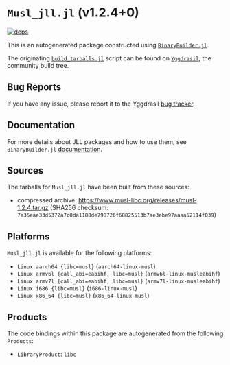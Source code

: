 # `Musl_jll.jl` (v1.2.4+0)

[![deps](https://juliahub.com/docs/Musl_jll/deps.svg)](https://juliahub.com/ui/Packages/Musl_jll/CrRF0?page=2)

This is an autogenerated package constructed using [`BinaryBuilder.jl`](https://github.com/JuliaPackaging/BinaryBuilder.jl).

The originating [`build_tarballs.jl`](https://github.com/JuliaPackaging/Yggdrasil/blob/96fb0196fb236a278abfb24a9fd3fa85c8d840e8/M/Musl/build_tarballs.jl) script can be found on [`Yggdrasil`](https://github.com/JuliaPackaging/Yggdrasil/), the community build tree.

## Bug Reports

If you have any issue, please report it to the Yggdrasil [bug tracker](https://github.com/JuliaPackaging/Yggdrasil/issues).

## Documentation

For more details about JLL packages and how to use them, see `BinaryBuilder.jl` [documentation](https://docs.binarybuilder.org/stable/jll/).

## Sources

The tarballs for `Musl_jll.jl` have been built from these sources:

* compressed archive: https://www.musl-libc.org/releases/musl-1.2.4.tar.gz (SHA256 checksum: `7a35eae33d5372a7c0da1188de798726f68825513b7ae3ebe97aaaa52114f039`)

## Platforms

`Musl_jll.jl` is available for the following platforms:

* `Linux aarch64 {libc=musl}` (`aarch64-linux-musl`)
* `Linux armv6l {call_abi=eabihf, libc=musl}` (`armv6l-linux-musleabihf`)
* `Linux armv7l {call_abi=eabihf, libc=musl}` (`armv7l-linux-musleabihf`)
* `Linux i686 {libc=musl}` (`i686-linux-musl`)
* `Linux x86_64 {libc=musl}` (`x86_64-linux-musl`)

## Products

The code bindings within this package are autogenerated from the following `Products`:

* `LibraryProduct`: `libc`
